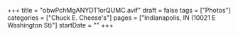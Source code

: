 +++
title = "obwPchMgANYDT1orQUMC.avif"
draft = false
tags = ["Photos"]
categories = ["Chuck E. Cheese's"]
pages = ["Indianapolis, IN (10021 E Washington St)"]
startDate = ""
+++
